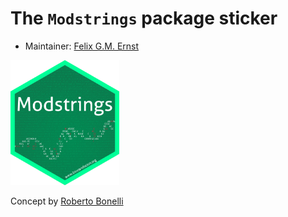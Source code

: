 # The `Modstrings` package sticker

* Maintainer: [Felix G.M. Ernst](https://github.com/FelixErnst/)

<img src="./Modstrings.png" height="200">

Concept by [Roberto Bonelli](https://github.com/Robbie90/)
